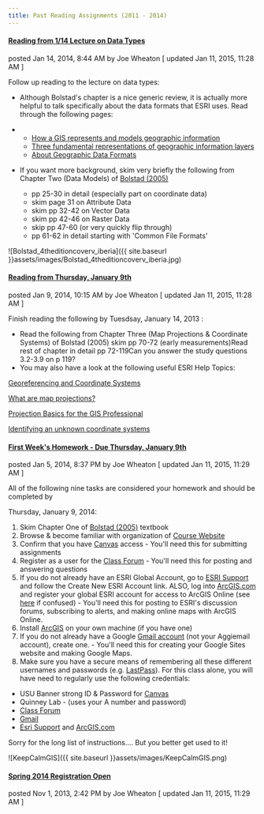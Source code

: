 ```yaml
---
title: Past Reading Assignments (2011 - 2014)
---
```


#### [Reading from 1/14 Lecture on Data Types](http://gis.joewheaton.org/assignments/reading-assignments-2010/readingfrom114lectureondatatypes)

posted Jan 14, 2014, 8:44 AM by Joe Wheaton   [ updated Jan 11, 2015, 11:28 AM ]



Follow up reading to the lecture on data types:

- Although Bolstad's chapter is a nice generic review, it is actually more helpful to talk specifically about the data formats that ESRI uses. Read through the following pages:

- - [How a GIS represents and models geographic information](http://help.arcgis.com/en/arcgisdesktop/10.0/help/index.html#/How_a_GIS_represents_and_models_geographic_information/00v20000000w000000/)
  - [Three fundamental representations of geographic information layers](http://help.arcgis.com/en/arcgisdesktop/10.0/help/index.html#//00v200000010000000.htm)
  - [About Geographic Data Formats](http://help.arcgis.com/en/arcgisdesktop/10.0/help/index.html#/About_geographic_data_formats/00r90000006r000000/)

- If you want more background, skim very briefly the following from Chapter Two (Data Models) of [Bolstad (2005)](http://gis.joewheaton.org/about/text-readings) 

  - pp 25-30 in detail (especially part on coordinate data)
  - skim page 31 on Attribute Data
  - skim pp 32-42 on Vector Data
  - skim pp 42-46 on Raster Data
  - skip pp 47-60 (or very quickly flip through)
  - pp 61-62 in detail starting with 'Common File Formats'

![Bolstad_4theditioncoverv_iberia]({{ site.baseurl }}assets/images/Bolstad_4theditioncoverv_iberia.jpg)

#### [Reading from Thursday, January 9th](http://gis.joewheaton.org/assignments/reading-assignments-2010/readingfromthursdayjanuary9th)

posted Jan 9, 2014, 10:15 AM by Joe Wheaton   [ updated Jan 11, 2015, 11:28 AM ]

Finish reading the following by Tuesdsay, January 14, 2013 :

* Read the following from Chapter Three (Map Projections & Coordinate Systems) of Bolstad (2005) skim pp 70-72 (early measurements)Read rest of chapter in detail pp 72-119Can you answer the study questions 3.2-3.9 on p 119?
* You may also have a look at the following useful ESRI Help Topics:

[Georeferencing and Coordinate Systems](http://help.arcgis.com/en/arcgisdesktop/10.0/help/index.html#/Georeferencing_and_coordinate_systems/00v20000000q000000/)

[What are map projections?](http://help.arcgis.com/en/arcgisdesktop/10.0/help/index.html#//003r00000001000000.htm)

[Projection Basics for the GIS Professional](http://help.arcgis.com/en/arcgisdesktop/10.0/help/index.html#/Projection_basics_for_GIS_professionals/003r00000002000000/)

[Identifying an unknown coordinate systems](http://help.arcgis.com/en/arcgisdesktop/10.0/help/index.html#/Identifying_an_unknown_coordinate_system/003r00000004000000/)



#### [First Week's Homework - Due Thursday, January 9th](http://gis.joewheaton.org/assignments/reading-assignments-2010/firstweekshomework-duethursdayjanuary19th)

posted Jan 5, 2014, 8:37 PM by Joe Wheaton   [ updated Jan 11, 2015, 11:29 AM ]

All of the following nine tasks are considered your homework and should be completed by 

Thursday, January 9, 2014:

 

1. Skim Chapter One of [Bolstad (2005)](http://gis.joewheaton.org/about/text-readings) textbook
2. Browse & become familiar with organization of  [Course Website](http://www.google.com/url?q=http%3A%2F%2Fgis.joewheaton.org&sa=D&sntz=1&usg=AFrqEzfGzeQclLlaXP_YreAUGLRW0yZTZw) 
3. Confirm that you have [Canvas](https://learn-usu.uen.org/login) access - You'll need this for submitting assignments 
4. Register as a user for the [Class Forum](http://forum.bluezone.usu.edu/gis) - You'll need this for posting and answering questions
5. If you do not already have an ESRI Global Account, go to [ESRI Support](http://support.esri.com/en/) and follow the Create New ESRI Account link. ALSO, log into [ArcGIS.com](http://arcgis.com/) and register your global ESRI account for access to ArcGIS Online (see [here](http://forum.bluezone.usu.edu/gis/viewtopic.php?f=5&t=10&p=19#p19) if confused) - You'll need this for posting to ESRI's discussion forums, subscribing to alerts, and making online maps with ArcGIS Online.
6. Install [ArcGIS](http://gis.joewheaton.org/about/software) on your own machine (if you have one)
7. If you do not already have a Google [Gmail account](http://gmail.com/) (not your Aggiemail account), create one. - You'll need this for creating your Google Sites website and making Google Maps. 
8. Make sure you have a secure means of remembering all these different usernames and passwords (e.g. [LastPass](http://lastpass.com/)). For this class alone, you will have need to regularly use the following credentials:

- USU Banner strong ID & Password for [Canvas](https://learn-usu.uen.org/login)
- Quinney Lab - (uses your A number and password)
- [Class Forum](http://forum.bluezone.usu.edu/gis)
- [Gmail](http://gmail.com/)
- [Esri Support](http://support.esri.com/en/) and [ArcGIS.com](http://arcgis.com/)

Sorry for the long list of instructions.... But you better get used to it!

![KeepCalmGIS]({{ site.baseurl }}assets/images/KeepCalmGIS.png)

#### [Spring 2014 Registration Open](http://gis.joewheaton.org/assignments/reading-assignments-2010/spring2014registrationopen)

posted Nov 1, 2013, 2:42 PM by Joe Wheaton   [ updated Jan 11, 2015, 11:29 AM ]

